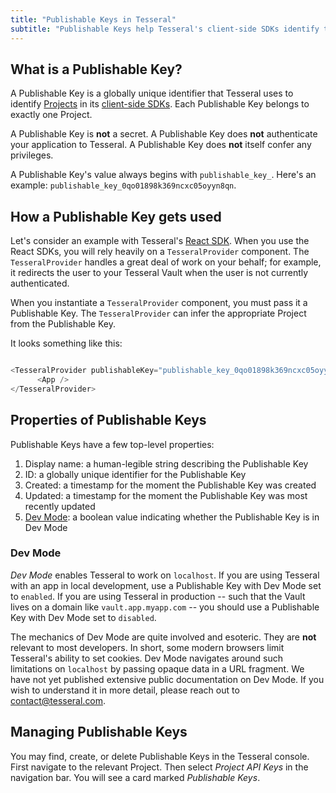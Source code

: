 ```yaml
---
title: "Publishable Keys in Tesseral"
subtitle: "Publishable Keys help Tesseral's client-side SDKs identify the appropriate project"
---
```


## What is a Publishable Key?

A Publishable Key is a globally unique identifier that Tesseral uses to identify [Projects](/docs/concepts/projects) in its [client-side SDKs](/docs/sdks/clientside-sdks). Each Publishable Key belongs to exactly one Project. 

A Publishable Key is **not** a secret. A Publishable Key does **not** authenticate your application to Tesseral. A Publishable Key does **not** itself confer any privileges. 

A Publishable Key's value always begins with `publishable_key_`. Here's an example: `publishable_key_0qo01898k369ncxc05oyyn8qn`.

## How a Publishable Key gets used

Let's consider an example with Tesseral's [React SDK](/docs/sdks/clientside-sdks/react). When you use the React SDKs, you will rely heavily on a `TesseralProvider` component. The `TesseralProvider` handles a great deal of work on your behalf; for example, it redirects the user to your Tesseral Vault when the user is not currently authenticated. 

When you instantiate a `TesseralProvider` component, you must pass it a Publishable Key. The `TesseralProvider` can infer the appropriate Project from the Publishable Key. 

It looks something like this:

```javascript

<TesseralProvider publishableKey="publishable_key_0qo01898k369ncxc05oyyn8qn">
      <App />
</TesseralProvider>

```

## Properties of Publishable Keys

Publishable Keys have a few top-level properties:
1. Display name: a human-legible string describing the Publishable Key
2. ID: a globally unique identifier for the Publishable Key
3. Created: a timestamp for the moment the Publishable Key was created
4. Updated: a timestamp for the moment the Publishable Key was most recently updated
5. [Dev Mode](#dev-mode): a boolean value indicating whether the Publishable Key is in Dev Mode

### Dev Mode

*Dev Mode* enables Tesseral to work on `localhost`. If you are using Tesseral with an app in local development, use a Publishable Key with Dev Mode set to `enabled`. If you are using Tesseral in production -- such that the Vault lives on a domain like `vault.app.myapp.com` -- you should use a Publishable Key with Dev Mode set to `disabled`.

<Info> The mechanics of Dev Mode are quite involved and esoteric. They are **not** relevant to most developers. In short, some modern browsers limit Tesseral's ability to set cookies. Dev Mode navigates around such limitations on `localhost` by passing opaque data in a URL fragment. We have not yet published extensive public documentation on Dev Mode. If you wish to understand it in more detail, please reach out to contact@tesseral.com.</Info>


## Managing Publishable Keys

You may find, create, or delete Publishable Keys in the Tesseral console. First navigate to the relevant Project. Then select *Project API Keys* in the navigation bar. You will see a card marked *Publishable Keys*.
